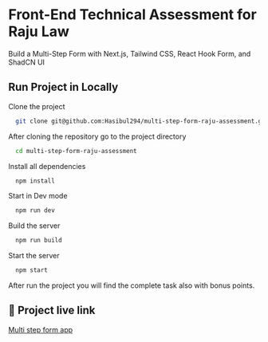 # Front-End Technical Assessment for Raju Law

Build a Multi-Step Form with Next.js, Tailwind CSS, React Hook Form, and ShadCN UI

## Run Project in Locally

Clone the project

```bash
  git clone git@github.com:Hasibul294/multi-step-form-raju-assessment.git
```

After cloning the repository go to the project directory

```bash
  cd multi-step-form-raju-assessment
```

Install all dependencies

```bash
  npm install
```

Start in Dev mode

```bash
  npm run dev
```

Build the server

```bash
  npm run build
```

Start the server

```bash
  npm start
```

After run the project you will find the complete task also with bonus points.

## 🔗 Project live link

[Multi step form app](https://multi-step-form-raju-assessment.vercel.app/)
